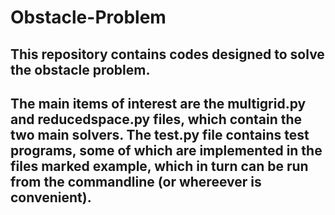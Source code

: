 # Obstacle-Problem

## This repository contains codes designed to solve the obstacle problem.

## The main items of interest are the multigrid.py and reducedspace.py files, which contain the two main solvers. The test.py file contains test programs, some of which are implemented in the files marked example, which in turn can be run from the commandline (or whereever is convenient).
